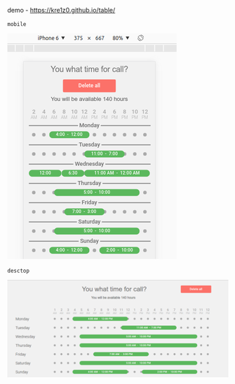 demo - https://kre1z0.github.io/table/

`mobile `

<img src="./src/static/mobile.png" alt="mobile" />

`desctop`

<img src="./src/static/desctop.png" alt="mobile" />